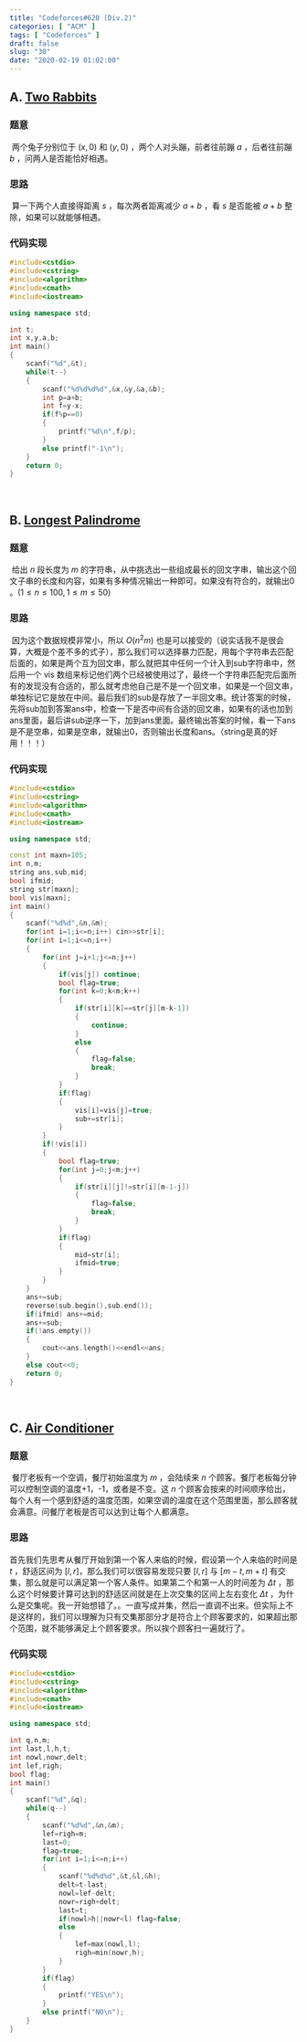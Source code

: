 ```yaml
---
title: "Codeforces#620 (Div.2)"
categories: [ "ACM" ]
tags: [ "Codeforces" ]
draft: false
slug: "30"
date: "2020-02-19 01:02:00"
---
```


## A. [Two Rabbits](https://codeforces.com/contest/1304/problem/A)

### 题意

​	两个兔子分别位于 $(x,0)$ 和 $(y,0)$  ，两个人对头蹦，前者往前蹦 $a$ ，后者往前蹦 $b$ ，问两人是否能恰好相遇。


<!--more-->


### 思路

​	算一下两个人直接得距离 $s$ ，每次两者距离减少 $a+b$ ，看 $s$ 是否能被 $a+b$ 整除，如果可以就能够相遇。

### 代码实现

```cpp
#include<cstdio>
#include<cstring>
#include<algorithm>
#include<cmath>
#include<iostream>

using namespace std;

int t;
int x,y,a,b;
int main()
{
	scanf("%d",&t);
	while(t--)
	{
		scanf("%d%d%d%d",&x,&y,&a,&b);
		int p=a+b;
		int f=y-x;
		if(f%p==0)
		{
			printf("%d\n",f/p);
		}
		else printf("-1\n");
	}
	return 0;
}
```

</br>

## B. [Longest Palindrome](https://codeforces.com/contest/1304/problem/B)

### 题意

​	给出 $n$ 段长度为 $m$ 的字符串，从中挑选出一些组成最长的回文字串，输出这个回文子串的长度和内容，如果有多种情况输出一种即可。如果没有符合的，就输出0 。$(1\le n\le 100,1\le m\le 50)$

### 思路

​	因为这个数据规模非常小，所以 $O(n^2m)$ 也是可以接受的（说实话我不是很会算，大概是个差不多的式子），那么我们可以选择暴力匹配，用每个字符串去匹配后面的，如果是两个互为回文串，那么就把其中任何一个计入到sub字符串中，然后用一个 vis 数组来标记他们两个已经被使用过了，最终一个字符串匹配完后面所有的发现没有合适的，那么就考虑他自己是不是一个回文串，如果是一个回文串，单独标记它是放在中间。最后我们的sub是存放了一半回文串。
​	统计答案的时候，先将sub加到答案ans中，检查一下是否中间有合适的回文串，如果有的话也加到ans里面，最后讲sub逆序一下，加到ans里面。最终输出答案的时候，看一下ans是不是空串，如果是空串，就输出0，否则输出长度和ans。（string是真的好用！！！）

### 代码实现

```cpp
#include<cstdio>
#include<cstring>
#include<algorithm>
#include<cmath>
#include<iostream>

using namespace std;

const int maxn=105;
int n,m;
string ans,sub,mid;
bool ifmid;
string str[maxn];
bool vis[maxn];
int main()
{
	scanf("%d%d",&n,&m);
	for(int i=1;i<=n;i++) cin>>str[i];
	for(int i=1;i<=n;i++)
	{
		for(int j=i+1;j<=n;j++)
		{
			if(vis[j]) continue;
			bool flag=true;
			for(int k=0;k<m;k++)
			{
				if(str[i][k]==str[j][m-k-1]) 
				{
					continue;
				}
				else
				{
					flag=false;
					break;
				}
			}
			if(flag)
			{
				vis[i]=vis[j]=true;
				sub+=str[i];
			}
		}
		if(!vis[i])
		{
			bool flag=true;
			for(int j=0;j<m;j++)
			{
				if(str[i][j]!=str[i][m-1-j])
				{
					flag=false;
					break;
				}
			}
			if(flag)
			{
				mid=str[i];
				ifmid=true;
			}
		}
	}
	ans+=sub;
	reverse(sub.begin(),sub.end());
	if(ifmid) ans+=mid;
	ans+=sub;
	if(!ans.empty())
	{
		cout<<ans.length()<<endl<<ans;
	}
	else cout<<0;
	return 0;
} 
```

</br>

## C. [Air Conditioner](https://codeforces.com/contest/1304/problem/C)

### 题意

​	餐厅老板有一个空调，餐厅初始温度为 $m$ ，会陆续来 $n$ 个顾客。餐厅老板每分钟可以控制空调的温度+1，-1，或者是不变。这 $n$ 个顾客会按来的时间顺序给出，每个人有一个感到舒适的温度范围，如果空调的温度在这个范围里面，那么顾客就会满意。问餐厅老板是否可以达到让每个人都满意。

### 思路

​	首先我们先思考从餐厅开始到第一个客人来临的时候，假设第一个人来临的时间是 $t$ ，舒适区间为 $[l,r]$，那么我们可以很容易发现只要 $[l,r]$ 与 $[m-t,m+t]$  有交集，那么就是可以满足第一个客人条件。如果第二个和第一人的时间差为 $\Delta t$  ，那么这个时候要计算可达到的舒适区间就是在上次交集的区间上左右变化 $\Delta t$ ，为什么是交集呢。我一开始想错了。。一直写成并集，然后一直调不出来。但实际上不是这样的，我们可以理解为只有交集那部分才是符合上个顾客要求的，如果超出那个范围，就不能够满足上个顾客要求。所以挨个顾客扫一遍就行了。

### 代码实现

```cpp
#include<cstdio>
#include<cstring>
#include<algorithm>
#include<cmath>
#include<iostream>

using namespace std;

int q,n,m;
int last,l,h,t;
int nowl,nowr,delt;
int lef,righ;
bool flag;
int main()
{
	scanf("%d",&q);
	while(q--)
	{
		scanf("%d%d",&n,&m);
		lef=righ=m;
		last=0;
		flag=true;
		for(int i=1;i<=n;i++)
		{
			scanf("%d%d%d",&t,&l,&h);
			delt=t-last;
			nowl=lef-delt;
			nowr=righ+delt;
			last=t;
			if(nowl>h||nowr<l) flag=false;
			else 
			{
				lef=max(nowl,l);
				righ=min(nowr,h);
			}
		}
		if(flag)
		{
			printf("YES\n");
		}
		else printf("NO\n");
	}
}
```